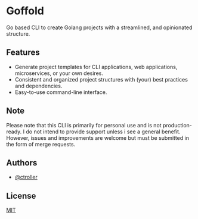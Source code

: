 # Goffold

Go based CLI to create Golang projects with a streamlined, and opinionated structure.

## Features

- Generate project templates for CLI applications, web applications, microservices, or your own desires.
- Consistent and organized project structures with (your) best practices and dependencies.
- Easy-to-use command-line interface.

## Note

Please note that this CLI is primarily for personal use and is not production-ready. I do not intend to provide support unless i see a general benefit. However, issues and improvements are welcome but must be submitted in the form of merge requests.

## Authors

- [@ctroller](https://github.com/ctroller)

## License

[MIT](https://choosealicense.com/licenses/mit/)
